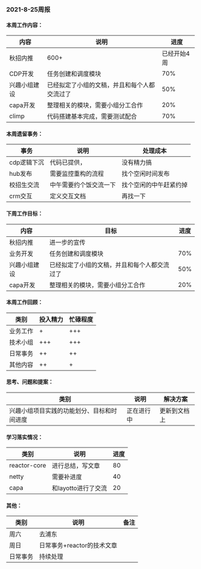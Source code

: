 ### 2021-8-25周报

#### 本周工作内容：

|内容|说明|进度|
|---|---|---|
|秋招内推|600+|已经开始4周|
|CDP开发|任务创建和调度模块|70%|
|兴趣小组建设|已经拟定了小组的文稿，并且和每个人都交流过了|50%|
|capa开发|整理相关的模块，需要小组分工合作|20%|
|climp|代码搭建基本完成，需要测试配合|70%|

#### 本周遗留事务：

|事务|说明|处理成本|
|---|---|---|
|cdp逻辑下沉|代码已提供，|没有精力搞|
|hub发布|需要监控重构的流程|找个空闲时间发布|
|校招生交流|中午需要约个饭交流一下|找个空闲的中午赶紧约掉|
|crm交互|定义交互文档|再找一下|

#### 下周工作目标：

|内容|目标|进度|
|---|---|---|
|秋招内推|进一步的宣传||
|业务开发|任务创建和调度模块|70%|
|兴趣小组建设|已经拟定了小组的文稿，并且和每个人都交流过了|50%|
|capa开发|整理相关的模块，需要小组分工合作|20%|

#### 本周工作回顾：

|类别|投入精力|忙碌程度|
|---|---|---|
|业务工作|+|+++|
|技术小组|+++|+++|
|日常事务|++|++|
|其他内容|++|+|

#### 思考、问题和提案：

|类别|说明|解决方案|
|---|---|---|
|兴趣小组项目实践的功能划分、目标和时间进度|正在进行中|更新到文档上|

#### 学习落实情况：

|类别|说明|进度|
|---|---|---|
|reactor-core|进行总结，写文章|80|
|netty|需要补进度|40|
|capa|和layotto进行了交流|20|

#### 其他：

|类别|说明|备注|
|---|---|---|
|周六|去浦东||
|周日|日常事务+reactor的技术文章||
|日常事务|持续处理||


